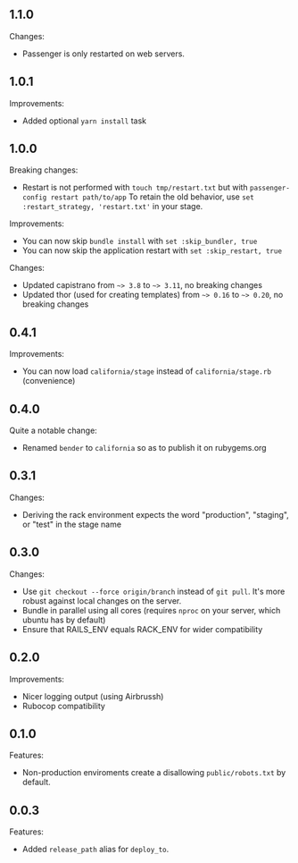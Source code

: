 ## 1.1.0

Changes:

* Passenger is only restarted on web servers.

## 1.0.1

Improvements:

* Added optional `yarn install` task

## 1.0.0

Breaking changes:

* Restart is not performed with `touch tmp/restart.txt` but with `passenger-config restart path/to/app`
  To retain the old behavior, use `set :restart_strategy, 'restart.txt'` in your stage.

Improvements:

* You can now skip `bundle install` with `set :skip_bundler, true`
* You can now skip the application restart with `set :skip_restart, true`

Changes:

* Updated capistrano from `~> 3.8` to `~> 3.11`, no breaking changes
* Updated thor (used for creating templates) from `~> 0.16` to `~> 0.20`, no breaking changes

## 0.4.1

Improvements:

* You can now load `california/stage` instead of `california/stage.rb` (convenience)

## 0.4.0

Quite a notable change:

* Renamed `bender` to `california` so as to publish it on rubygems.org

## 0.3.1

Changes:

* Deriving the rack environment expects the word "production", "staging", or "test" in the stage name

## 0.3.0

Changes:

* Use `git checkout --force origin/branch` instead of `git pull`. It's more robust against local changes on the server.
* Bundle in parallel using all cores (requires `nproc` on your server, which ubuntu has by default)
* Ensure that RAILS_ENV equals RACK_ENV for wider compatibility

## 0.2.0

Improvements:

* Nicer logging output (using Airbrussh)
* Rubocop compatibility

## 0.1.0

Features:

* Non-production enviroments create a disallowing `public/robots.txt` by default.

## 0.0.3

Features:

* Added `release_path` alias for `deploy_to`.
